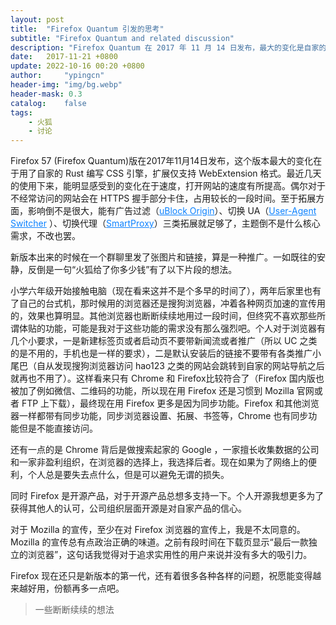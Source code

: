 ```yaml
---
layout: post
title:  "Firefox Quantum 引发的思考"
subtitle: "Firefox Quantum and related discussion"
description: "Firefox Quantum 在 2017 年 11 月 14 日发布，最大的变化是自家的 Rust 编写 CSS 引擎，扩展仅支持 WebExtension 格式。明显感受到的打开网站的速度有所提高"
date:   2017-11-21 +0800
update: 2022-10-16 00:20 +0800
author:     "ypingcn"
header-img: "img/bg.webp"
header-mask: 0.3
catalog:    false
tags:
    - 火狐
    - 讨论
---
```


Firefox 57 (Firefox Quantum)版在2017年11月14日发布，这个版本最大的变化在于用了自家的 Rust 编写 CSS 引擎，扩展仅支持 WebExtension 格式。最近几天的使用下来，能明显感受到的变化在于速度，打开网站的速度有所提高。偶尔对于不经常访问的网站会在 HTTPS 握手部分卡住，占用较长的一段时间。至于拓展方面，影响倒不是很大，能有广告过滤（<a href="https://ypingcn.com/go/out?r=ublock-origin-firefox" rel="nofollow" style="color: #0c82ff;">uBlock Origin</a>）、切换 UA（<a href="https://ypingcn.com/go/out?r=user-agent-switcher-revived/" rel="nofollow" style="color: #0c82ff;">User-Agent Switcher</a> ）、切换代理（<a href="https://ypingcn.com/go/out?r=smartproxy/" rel="nofollow" style="color: #0c82ff;">SmartProxy</a>）三类拓展就足够了，主题倒不是什么核心需求，不改也罢。

新版本出来的时候在一个群聊里发了张图片和链接，算是一种推广。一如既往的安静，反倒是一句“火狐给了你多少钱”有了以下片段的想法。

小学六年级开始接触电脑（现在看来这并不是个多早的时间了），两年后家里也有了自己的台式机，那时候用的浏览器还是搜狗浏览器，冲着各种网页加速的宣传用的，效果也算明显。其他浏览器也断断续续地用过一段时间，但终究不喜欢那些所谓体贴的功能，可能是我对于这些功能的需求没有那么强烈吧。个人对于浏览器有几个小要求，一是新建标签页或者启动页不要带新闻流或者推广（所以 UC 之类的是不用的，手机也是一样的要求），二是默认安装后的链接不要带有各类推广小尾巴（自从发现搜狗浏览器访问 hao123 之类的网站会跳转到自家的网站导航之后就再也不用了）。这样看来只有 Chrome 和 Firefox比较符合了（Firefox 国内版也被加了例如微信、二维码的功能，所以现在用 Firefox 还是习惯到 Mozilla 官网或者 FTP 上下载），最终现在用 Firefox 更多是因为同步功能。Firefox 和其他浏览器一样都带有同步功能，同步浏览器设置、拓展、书签等，Chrome 也有同步功能但是不能直接访问。

还有一点的是 Chrome 背后是做搜索起家的 Google ，一家擅长收集数据的公司和一家非盈利组织，在浏览器的选择上，我选择后者。现在如果为了网络上的便利，个人总是要失去点什么，但是可以避免无谓的损失。

同时 Firefox 是开源产品，对于开源产品总想多支持一下。个人开源我想更多为了获得其他人的认可，公司组织层面开源是对自家产品的信心。

对于 Mozilla 的宣传，至少在对 Firefox 浏览器的宣传上，我是不太同意的。Mozilla 的宣传总有点政治正确的味道。之前有段时间在下载页显示“最后一款独立的浏览器”，这句话我觉得对于追求实用性的用户来说并没有多大的吸引力。 

Firefox 现在还只是新版本的第一代，还有着很多各种各样的问题，祝愿能变得越来越好用，份额再多一点吧。

> 一些断断续续的想法